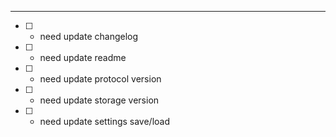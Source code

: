 
---
- [ ] - need update changelog
- [ ] - need update readme
- [ ] - need update protocol version
- [ ] - need update storage version
- [ ] - need update settings save/load
